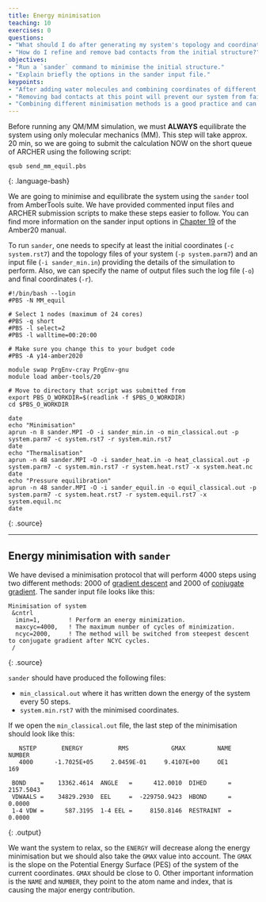 ```yaml
---
title: Energy minimisation
teaching: 10
exercises: 0
questions:
- "What should I do after generating my system's topology and coordinates?"
- "How do I refine and remove bad contacts from the initial structure?"
objectives:
- "Run a `sander` command to minimise the initial structure."
- "Explain briefly the options in the sander input file."
keypoints:
- "After adding water molecules and combining coordinates of different system elements we have to minimise the system to fix any bad contacts (LEap had warned us already of some bad contacts in the structure)."
- "Removing bad contacts at this point will prevent our system from failing catastrophically later down the line."
- "Combining different minimisation methods is a good practice and can help to avoid getting stuck into a local minima."
--- 
```


Before running any QM/MM simulation, we must **ALWAYS** equilibrate the system using only molecular mechanics (MM). This step will take approx. 20 min, so we are going to submit the calculation NOW on the short queue of ARCHER using the following script:

~~~
qsub send_mm_equil.pbs
~~~
{: .language-bash}

We are going to minimise and equilibrate the system using the `sander` tool from AmberTools suite. We have provided commented input files and ARCHER submission scripts to make these steps easier to follow. You can find more information on the sander input options in [Chapter 19](https://ambermd.org/doc12/Amber20.pdf) of the Amber20 manual.

To run `sander`, one needs to specify at least the initial coordinates (`-c system.rst7`) and the topology files of your system (`-p system.parm7`) and an input file (`-i sander_min.in`) providing the details of the simuilation to perform. Also, we can specify the name of output files such the log file (`-o`) and final coordinates (`-r`).

~~~
#!/bin/bash --login
#PBS -N MM_equil

# Select 1 nodes (maximum of 24 cores)
#PBS -q short
#PBS -l select=2
#PBS -l walltime=00:20:00

# Make sure you change this to your budget code
#PBS -A y14-amber2020

module swap PrgEnv-cray PrgEnv-gnu
module load amber-tools/20

# Move to directory that script was submitted from
export PBS_O_WORKDIR=$(readlink -f $PBS_O_WORKDIR)
cd $PBS_O_WORKDIR

date
echo "Minimisation"
aprun -n 8 sander.MPI -O -i sander_min.in -o min_classical.out -p system.parm7 -c system.rst7 -r system.min.rst7
date
echo "Thermalisation"
aprun -n 48 sander.MPI -O -i sander_heat.in -o heat_classical.out -p system.parm7 -c system.min.rst7 -r system.heat.rst7 -x system.heat.nc
date
echo "Pressure equilibration"
aprun -n 48 sander.MPI -O -i sander_equil.in -o equil_classical.out -p system.parm7 -c system.heat.rst7 -r system.equil.rst7 -x system.equil.nc
date
~~~
{: .source}

***

## Energy minimisation with `sander`

We have devised a minimisation protocol that will perform 4000 steps using two different methods: 2000 of [gradient descent](https://en.wikipedia.org/wiki/Gradient_descent) and 2000 of [conjugate gradient](https://en.wikipedia.org/wiki/Conjugate_gradient_method). The sander input file looks like this:

~~~
Minimisation of system 
 &cntrl
  imin=1,        ! Perform an energy minimization.
  maxcyc=4000,   ! The maximum number of cycles of minimization. 
  ncyc=2000,     ! The method will be switched from steepest descent to conjugate gradient after NCYC cycles.
 /
~~~
{: .source}

`sander` should have produced the following files: 
- `min_classical.out` where it has written down the energy of the system every 50 steps.
- `system.min.rst7` with the minimised coordinates. 

If we open the `min_classical.out` file, the last step of the minimisation should look like this:

~~~
   NSTEP       ENERGY          RMS            GMAX         NAME    NUMBER
   4000      -1.7025E+05     2.0459E-01     9.4107E+00     OE1       169

 BOND    =    13362.4614  ANGLE   =      412.0010  DIHED      =     2157.5043
 VDWAALS =    34829.2930  EEL     =  -229750.9423  HBOND      =        0.0000
 1-4 VDW =      587.3195  1-4 EEL =     8150.8146  RESTRAINT  =        0.0000
~~~
{: .output}

We want the system to relax, so the `ENERGY` will decrease along the energy minimisation but we should also take the `GMAX` value into account. The `GMAX` is the slope on the Potential Energy Surface (PES) of the system of the current coordinates. `GMAX` should be close to 0. Other important information is the `NAME` and `NUMBER`, they point to the atom name and index, that is causing the major energy contribution.  

